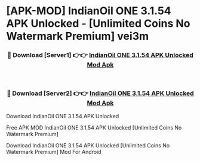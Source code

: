 # [APK-MOD] IndianOil ONE 3.1.54 APK Unlocked - [Unlimited Coins No Watermark Premium] vei3m



<div align="center">
<h3>🔴 Download [Server1] 👉👉 <a href="https://momento.my/?title=IndianOil_ONE_3.1.54_APK_Unlocked">IndianOil ONE 3.1.54 APK Unlocked Mod Apk</a></h3><br>

<h3>🔴 Download [Server2] 👉👉 <a href="https://momento.my/?title=IndianOil_ONE_3.1.54_APK_Unlocked">IndianOil ONE 3.1.54 APK Unlocked Mod Apk</a></h3>
</div>



Download IndianOil ONE 3.1.54 APK Unlocked 

Free APK MOD IndianOil ONE 3.1.54 APK Unlocked [Unlimited Coins No Watermark Premium]

Download IndianOil ONE 3.1.54 APK Unlocked [Unlimited Coins No Watermark Premium] Mod For Android
